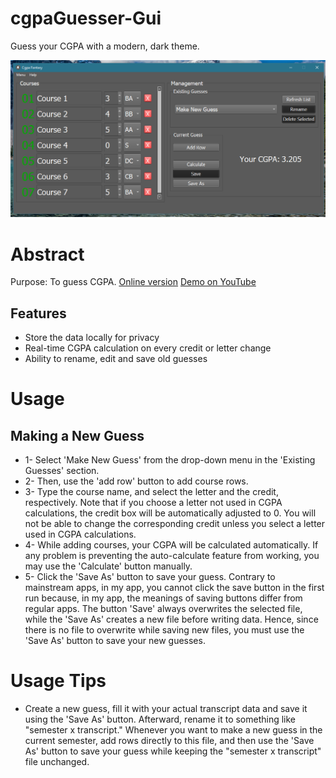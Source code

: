 # cgpaGuesser-Gui
Guess your CGPA with a modern, dark theme.

<div align="center">
<img src="https://github.com/Mehmet-Emre-Dogan/cgpaGuesser-Gui/blob/main/cgpaGuesser.png"> </img>
</div>

# Abstract
Purpose: To guess CGPA.
[Online version](https://cgpa.medogan.com/)
[Demo on YouTube](https://www.youtube.com/watch?v=OMSZXOc6S5o)

## Features
-	Store the data locally for privacy
-	Real-time CGPA calculation on every credit or letter change
-	Ability to rename, edit and save old guesses

# Usage
## Making a New Guess
- 1- Select 'Make New Guess' from the drop-down menu in the 'Existing Guesses' section.
- 2- Then, use the 'add row' button to add course rows.
- 3- Type the course name, and select the letter and the credit, respectively. Note that if you choose a letter not used in CGPA calculations, the credit box will be automatically adjusted to 0. You will not be able to change the corresponding credit unless you select a letter used in CGPA calculations.
- 4- While adding courses, your CGPA will be calculated automatically. If any problem is preventing the auto-calculate feature from working, you may use the 'Calculate' button manually.
- 5- Click the 'Save As' button to save your guess. Contrary to mainstream apps, in my app, you cannot click the save button in the first run because, in my app, the meanings of saving buttons differ from regular apps. The button 'Save' always overwrites the selected file, while the 'Save As' creates a new file before writing data. Hence, since there is no file to overwrite while saving new files, you must use the 'Save As' button to save your new guesses.
# Usage Tips
- Create a new guess, fill it with your actual transcript data and save it using the 'Save As' button. Afterward, rename it to something like "semester x transcript." Whenever you want to make a new guess in the current semester, add rows directly to this file, and then use the 'Save As' button to save your guess while keeping the "semester x transcript" file unchanged.

